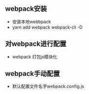 ## webpack安装
- 安装本地webbpack
- yarn add webpack webpack-cli -D

## 对webpack进行配置
- webpack 打包js模块化

## webpack手动配置
- 默认配置文件名字webpack.config.js